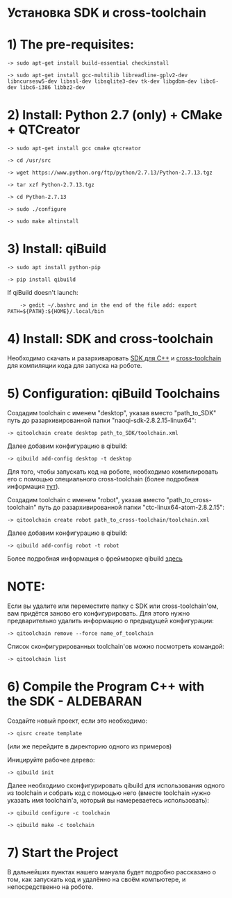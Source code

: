 # Установка SDK и cross-toolchain

# 1) The pre-requisites:

    -> sudo apt-get install build-essential checkinstall 

    -> sudo apt-get install gcc-multilib libreadline-gplv2-dev libncursesw5-dev libssl-dev libsqlite3-dev tk-dev libgdbm-dev libc6-dev libc6-i386 libbz2-dev 

# 2) Install: Python 2.7 (only) + CMake + QTCreator 

    -> sudo apt-get install gcc cmake qtcreator 

    -> cd /usr/src 

    -> wget https://www.python.org/ftp/python/2.7.13/Python-2.7.13.tgz 

    -> tar xzf Python-2.7.13.tgz 

    -> cd Python-2.7.13 

    -> sudo ./configure 

    -> sudo make altinstall 

# 3) Install: qiBuild 

    -> sudo apt install python-pip

    -> pip install qibuild

  If qiBuild doesn't launch: 

        -> gedit ~/.bashrc and in the end of the file add: export PATH=${PATH}:${HOME}/.local/bin

 # 4) Install: SDK and cross-toolchain

Необходимо скачать и разархиваровать [SDK для С++](https://drive.google.com/open?id=1vSsmdZ-FWL_bBMNC06_iaHsDi77jvbwS) и [cross-toolchain](https://drive.google.com/open?id=162PeZSlJ2_Skj8nzoH5qBYcyolB-7E3t) для компиляции кода для запуска на роботе.

# 5) Configuration: qiBuild Toolchains

Создадим toolchain с именем "desktop", указав вместо "path_to_SDK" путь до разархивированной папки "naoqi-sdk-2.8.2.15-linux64":
 
    -> qitoolchain create desktop path_to_SDK/toolchain.xml
  
Далее добавим конфигурацию в qibuild:
  
    -> qibuild add-config desktop -t desktop
  
Для того, чтобы запускать код на роботе, необходимо компилировать его с помощью специального cross-toolchain (более подробная информация [тут](http://doc.aldebaran.com/qibuild/beginner/qibuild/aldebaran.html#qibuild-using-aldebaran-packages)).

Создадим toolchain с именем "robot", указав вместо "path_to_cross-toolchain" путь до разархивированной папки "ctc-linux64-atom-2.8.2.15":
  
    -> qitoolchain create robot path_to_cross-toolchain/toolchain.xml
  
Далее добавим конфигурацию в qibuild:
  
    -> qibuild add-config robot -t robot    
    
Более подробная информация о фреймворке qibuild [здесь](http://doc.aldebaran.com/qibuild/hacking/design/cmake/index.html#term-feed)

# NOTE: 

Если вы удалите или переместите папку с SDK или cross-toolchain'oм, вам придётся заново его конфигурировать. Для этого нужно предварительно удалить информацию о предыдущей конфигурации:

    -> qitoolchain remove --force name_of_toolchain
    
Список сконфигурированных toolchain'ов можно посмотреть командой:

    -> qitoolchain list

 # 6) Compile the Program C++ with the SDK - ALDEBARAN

Создайте новый проект, если это необходимо:

    -> qisrc create template

(или же перейдите в директорию одного из примеров)

Иницируйте рабочее дерево:

    -> qibuild init
    
Далее необходимо сконфигурировать qibuild для использования одного из toolchain и собрать код с помощью него (вместе toolchain нужно указать имя toolchain'а, который вы намереваетесь использовать):
    
    -> qibuild configure -c toolchain
    
    -> qibuild make -c toolchain
    
 # 7) Start the Project 
 
 В дальнейших пунктах нашего мануала будет подробно рассказано о том, как запускать код и удалённо на своём компьютере, и непосредственно на роботе.
